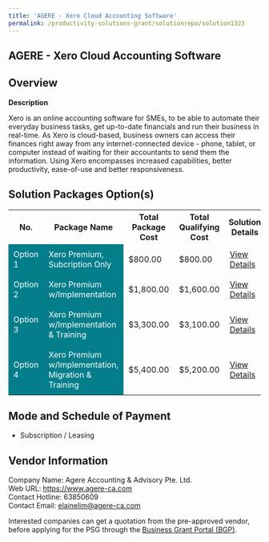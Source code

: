 ```yaml
---
title: 'AGERE - Xero Cloud Accounting Software'
permalink: /productivity-solutions-grant/solutionrepo/solution1323
---
```


## AGERE - Xero Cloud Accounting Software

## Overview

**Description**

Xero is an online accounting software for SMEs, to be able to automate their everyday business tasks, get up-to-date financials and run their business in real-time. As Xero is cloud-based, business owners can access their finances right away from any internet-connected device - phone, tablet, or computer instead of waiting for their accountants to send them the information. Using Xero encompasses increased capabilities, better productivity, ease-of-use and better responsiveness.

## Solution Packages Option(s)

<table>
<tr>
<th><b>No.</b></th>
<th><b>Package Name</b></th>
<th><b>Total Package Cost</b></th>
<th><b>Total Qualifying Cost</b></th>
<th><b>Solution Details</b></th>
</tr>
<tr>
<td style='padding: 10px; background-color: #037E8A; color: #FFFFFF;'>Option 1</td>
<td style='padding: 10px; background-color: #037E8A; color: #FFFFFF;'>Xero Premium, Subcription Only</td>
<td style='padding: 10px;'>$800.00</td>
<td style='padding: 10px;'>$800.00</td>
<td style='padding: 10px;'><a href='/images/psg/Agere_XeroCloudAccounting_07122023_Desensitised_Annex3_Part1.pdf' target='_blank'>View Details</a></td>
</tr>
<tr>
<td style='padding: 10px; background-color: #037E8A; color: #FFFFFF;'>Option 2</td>
<td style='padding: 10px; background-color: #037E8A; color: #FFFFFF;'>Xero Premium w/Implementation </td>
<td style='padding: 10px;'>$1,800.00</td>
<td style='padding: 10px;'>$1,600.00</td>
<td style='padding: 10px;'><a href='/images/psg/Agere_XeroCloudAccounting_07122023_Desensitised_Annex3_Part2.pdf' target='_blank'>View Details</a></td>
</tr>
<tr>
<td style='padding: 10px; background-color: #037E8A; color: #FFFFFF;'>Option 3</td>
<td style='padding: 10px; background-color: #037E8A; color: #FFFFFF;'>Xero Premium w/Implementation & Training</td>
<td style='padding: 10px;'>$3,300.00</td>
<td style='padding: 10px;'>$3,100.00</td>
<td style='padding: 10px;'><a href='/images/psg/Agere_XeroCloudAccounting_07122023_Desensitised_Annex3_Part3.pdf' target='_blank'>View Details</a></td>
</tr>
<tr>
<td style='padding: 10px; background-color: #037E8A; color: #FFFFFF;'>Option 4</td>
<td style='padding: 10px; background-color: #037E8A; color: #FFFFFF;'>Xero Premium w/Implementation, Migration & Training</td>
<td style='padding: 10px;'>$5,400.00</td>
<td style='padding: 10px;'>$5,200.00</td>
<td style='padding: 10px;'><a href='/images/psg/Agere_XeroCloudAccounting_07122023_Desensitised_Annex3_Part4.pdf' target='_blank'>View Details</a></td>
</tr>
</table>

## Mode and Schedule of Payment

 - Subscription / Leasing

## Vendor Information

 Company Name: Agere Accounting & Advisory Pte. Ltd.<br>Web URL: https://www.agere-ca.com <br>Contact Hotline: 63850609<br>Contact Email: elainelim@agere-ca.com <br>

Interested companies can get a quotation from the pre-approved vendor, before applying for the PSG through the <a href='https://www.businessgrants.gov.sg/' target='_blank' rel='noopener'>Business Grant Portal (BGP)</a>.

<script src="/jquery/resize-tables.js"></script>
